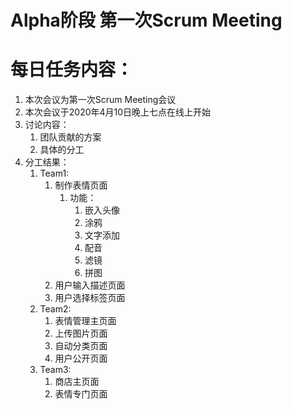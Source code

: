 # Alpha阶段 第一次Scrum Meeting

# 每日任务内容：

1. 本次会议为第一次Scrum Meeting会议
2. 本次会议于2020年4月10日晚上七点在线上开始
3. 讨论内容：
   1. 团队贡献的方案
   2. 具体的分工
4. 分工结果：
   1. Team1:
      1. 制作表情页面
         1. 功能：
            1. 嵌入头像
            2. 涂鸦
            3. 文字添加
            4. 配音
            5. 滤镜
            6. 拼图
      2. 用户输入描述页面
      3. 用户选择标签页面
   2. Team2:
      1. 表情管理主页面
      2. 上传图片页面
      3. 自动分类页面
      4. 用户公开页面
   3. Team3:
      1. 商店主页面
      2. 表情专门页面
